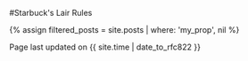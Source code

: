#Starbuck's Lair Rules


{% assign filtered_posts = site.posts | where: 'my_prop', nil %}

Page last updated on {{ site.time | date_to_rfc822 }}
